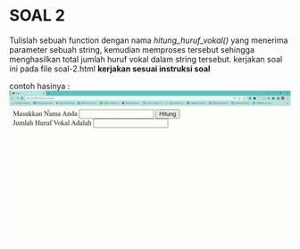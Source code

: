 # SOAL 2

Tulislah sebuah function dengan nama *hitung_huruf_vokal()* yang menerima parameter sebuah string, kemudian memproses tersebut sehingga menghasilkan total jumlah huruf vokal dalam string tersebut.
kerjakan soal ini pada file soal-2.html
**kerjakan sesuai instruksi soal**

contoh hasinya :
!['Hasil Soal 2'](asset/ex-soal2.gif)
